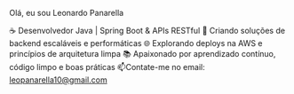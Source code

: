 Olá, eu sou Leonardo Panarella

☕ Desenvolvedor Java | Spring Boot & APIs RESTful
🚀 Criando soluções de backend escaláveis e performáticas
🌐 Explorando deploys na AWS e princípios de arquitetura limpa
📚 Apaixonado por aprendizado contínuo, código limpo e boas práticas
📫Contate-me no email: leopanarella10@gmail.com

